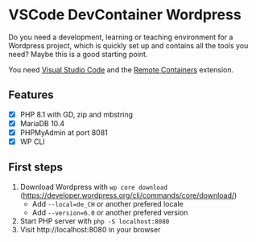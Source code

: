 # VSCode DevContainer Wordpress

Do you need a development, learning or teaching environment for a Wordpress project, which is quickly set up and contains all the tools you need? Maybe this is a good starting point.

You need [Visual Studio Code](https://code.visualstudio.com/) and the [Remote Containers](https://code.visualstudio.com/docs/remote/containers) extension.

## Features

- [x] PHP 8.1 with GD, zip and mbstring
- [x] MariaDB 10.4
- [x] PHPMyAdmin at port 8081
- [x] WP CLI

## First steps

1. Download Wordpress with `wp core download` (https://developer.wordpress.org/cli/commands/core/download/)
   - Add `--local=de_CH` or another prefered locale
   - Add `--version=6.0` or another prefered version
1. Start PHP server with `php -S localhost:8080`
1. Visit http://localhost:8080 in your browser